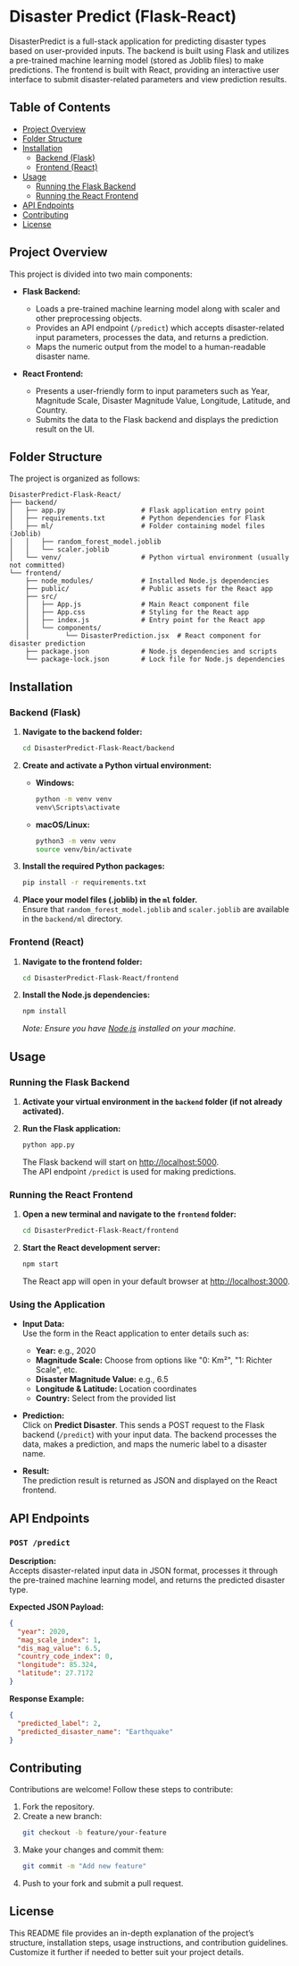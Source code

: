 # Disaster Predict (Flask-React)

DisasterPredict is a full-stack application for predicting disaster types based on user-provided inputs. The backend is built using Flask and utilizes a pre-trained machine learning model (stored as Joblib files) to make predictions. The frontend is built with React, providing an interactive user interface to submit disaster-related parameters and view prediction results.

## Table of Contents

- [Project Overview](#project-overview)
- [Folder Structure](#folder-structure)
- [Installation](#installation)
  - [Backend (Flask)](#backend-flask)
  - [Frontend (React)](#frontend-react)
- [Usage](#usage)
  - [Running the Flask Backend](#running-the-flask-backend)
  - [Running the React Frontend](#running-the-react-frontend)
- [API Endpoints](#api-endpoints)
- [Contributing](#contributing)
- [License](#license)

## Project Overview

This project is divided into two main components:

- **Flask Backend:**  
  - Loads a pre-trained machine learning model along with scaler and other preprocessing objects.
  - Provides an API endpoint (`/predict`) which accepts disaster-related input parameters, processes the data, and returns a prediction.
  - Maps the numeric output from the model to a human-readable disaster name.

- **React Frontend:**  
  - Presents a user-friendly form to input parameters such as Year, Magnitude Scale, Disaster Magnitude Value, Longitude, Latitude, and Country.
  - Submits the data to the Flask backend and displays the prediction result on the UI.

## Folder Structure

The project is organized as follows:

```
DisasterPredict-Flask-React/
├── backend/
│   ├── app.py                   # Flask application entry point
│   ├── requirements.txt         # Python dependencies for Flask
│   ├── ml/                      # Folder containing model files (Joblib)
│   │   ├── random_forest_model.joblib
│   │   └── scaler.joblib
│   └── venv/                    # Python virtual environment (usually not committed)
└── frontend/
    ├── node_modules/            # Installed Node.js dependencies
    ├── public/                  # Public assets for the React app
    ├── src/
    │   ├── App.js               # Main React component file
    │   ├── App.css              # Styling for the React app
    │   ├── index.js             # Entry point for the React app
    │   └── components/
    │         └── DisasterPrediction.jsx  # React component for disaster prediction
    ├── package.json             # Node.js dependencies and scripts
    └── package-lock.json        # Lock file for Node.js dependencies
```

## Installation

### Backend (Flask)

1. **Navigate to the backend folder:**

   ```bash
   cd DisasterPredict-Flask-React/backend
   ```

2. **Create and activate a Python virtual environment:**

   - **Windows:**
     ```bash
     python -m venv venv
     venv\Scripts\activate
     ```
   - **macOS/Linux:**
     ```bash
     python3 -m venv venv
     source venv/bin/activate
     ```

3. **Install the required Python packages:**

   ```bash
   pip install -r requirements.txt
   ```

4. **Place your model files (.joblib) in the `ml` folder.**  
   Ensure that `random_forest_model.joblib` and `scaler.joblib` are available in the `backend/ml` directory.

### Frontend (React)

1. **Navigate to the frontend folder:**

   ```bash
   cd DisasterPredict-Flask-React/frontend
   ```

2. **Install the Node.js dependencies:**

   ```bash
   npm install
   ```

   *Note: Ensure you have [Node.js](https://nodejs.org/) installed on your machine.*

## Usage

### Running the Flask Backend

1. **Activate your virtual environment in the `backend` folder (if not already activated).**
2. **Run the Flask application:**

   ```bash
   python app.py
   ```

   The Flask backend will start on [http://localhost:5000](http://localhost:5000).  
   The API endpoint `/predict` is used for making predictions.

### Running the React Frontend

1. **Open a new terminal and navigate to the `frontend` folder:**

   ```bash
   cd DisasterPredict-Flask-React/frontend
   ```

2. **Start the React development server:**

   ```bash
   npm start
   ```

   The React app will open in your default browser at [http://localhost:3000](http://localhost:3000).

### Using the Application

- **Input Data:**  
  Use the form in the React application to enter details such as:
  - **Year:** e.g., 2020
  - **Magnitude Scale:** Choose from options like "0: Km²", "1: Richter Scale", etc.
  - **Disaster Magnitude Value:** e.g., 6.5
  - **Longitude & Latitude:** Location coordinates
  - **Country:** Select from the provided list

- **Prediction:**  
  Click on **Predict Disaster**. This sends a POST request to the Flask backend (`/predict`) with your input data. The backend processes the data, makes a prediction, and maps the numeric label to a disaster name.

- **Result:**  
  The prediction result is returned as JSON and displayed on the React frontend.

## API Endpoints

### `POST /predict`

**Description:**  
Accepts disaster-related input data in JSON format, processes it through the pre-trained machine learning model, and returns the predicted disaster type.

**Expected JSON Payload:**

```json
{
  "year": 2020,
  "mag_scale_index": 1,
  "dis_mag_value": 6.5,
  "country_code_index": 0,
  "longitude": 85.324,
  "latitude": 27.7172
}
```

**Response Example:**

```json
{
  "predicted_label": 2,
  "predicted_disaster_name": "Earthquake"
}
```

## Contributing

Contributions are welcome! Follow these steps to contribute:

1. Fork the repository.
2. Create a new branch:
   ```bash
   git checkout -b feature/your-feature
   ```
3. Make your changes and commit them:
   ```bash
   git commit -m "Add new feature"
   ```
4. Push to your fork and submit a pull request.

## License

This README file provides an in-depth explanation of the project’s structure, installation steps, usage instructions, and contribution guidelines. Customize it further if needed to better suit your project details.